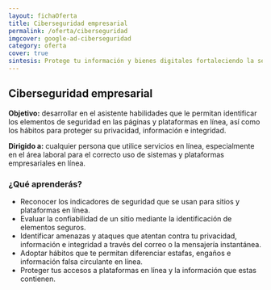 ```yaml
---
layout: fichaOferta
title: Ciberseguridad empresarial
permalink: /oferta/ciberseguridad
imgcover: google-ad-ciberseguridad
category: oferta
cover: true
sintesis: Protege tu información y bienes digitales fortaleciendo la segurdiad de tus usuarios.
---
```

## Ciberseguridad empresarial

**Objetivo:** desarrollar en el asistente habilidades que le permitan identificar los elementos de seguridad en las páginas y plataformas en línea, así como los hábitos para proteger su privacidad, información e integridad.

**Dirigido a:** cualquier persona que utilice servicios en línea, especialmente en el área laboral para el correcto uso de sistemas y plataformas empresariales en línea.

### ¿Qué aprenderás?

- Reconocer los indicadores de seguridad que se usan para sitios y plataformas en línea.
- Evaluar la confiabilidad de un sitio mediante la identificación de elementos seguros.
- Identificar amenazas y ataques que atentan contra tu privacidad, información e integridad a través del correo o la mensajería instantánea.
- Adoptar hábitos que te permitan diferenciar estafas, engaños e información falsa circulante en línea.
- Proteger tus accesos a plataformas en línea y la información que estas contienen.
